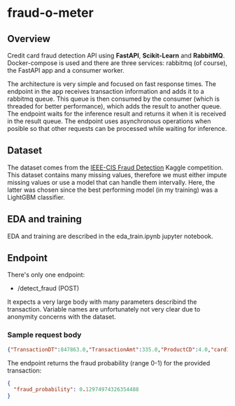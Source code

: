 # fraud-o-meter

## Overview

Credit card fraud detection API using **FastAPI**, **Scikit-Learn** and **RabbitMQ**. Docker-compose is used and there are three services: rabbitmq (of course), the FastAPI app and a consumer worker.

The architecture is very simple and focused on fast response times. The endpoint in the app receives transaction information and adds it to a rabbitmq queue. This queue is then consumed by the consumer (which is threaded for better performance), which adds the result to another queue. The endpoint waits for the inference result and returns it when it is received in the result queue. The endpoint uses asynchronous operations when posible so that other requests can be processed while waiting for inference.

## Dataset

The dataset comes from the [IEEE-CIS Fraud Detection](https://www.kaggle.com/competitions/ieee-fraud-detection/) Kaggle competition. This dataset contains many missing values, therefore we must either impute missing values or use a model that can handle them intervally. Here, the latter was chosen since the best performing model (in my training) was a LightGBM classifier.

## EDA and training

EDA and training are described in the eda_train.ipynb jupyter notebook.

## Endpoint

There's only one endpoint:

- /detect_fraud (POST)

It expects a very large body with many parameters describind the transaction. Variable names are unfortunately not very clear due to anonymity concerns with the dataset.

### Sample request body

```json
{"TransactionDT":847863.0,"TransactionAmt":335.0,"ProductCD":4.0,"card1":13271.0,"card2":385.0,"card3":36.0,"card4":2.0,"card5":106.0,"card6":2.0,"addr1":302.0,"addr2":62.0,"dist1":null,"dist2":null,"P_emaildomain":16.0,"R_emaildomain":60.0,"C1":3.0,"C2":3.0,"C3":0.0,"C4":0.0,"C5":0.0,"C6":1.0,"C7":0.0,"C8":0.0,"C9":2.0,"C10":0.0,"C11":3.0,"C12":0.0,"C13":5.0,"C14":3.0,"D1":40.0,"D2":40.0,"D3":0.0,"D4":257.0,"D5":0.0,"D6":null,"D7":null,"D8":null,"D9":null,"D10":40.0,"D11":null,"D12":null,"D13":null,"D14":null,"D15":40.0,"M1":2.0,"M2":2.0,"M3":2.0,"M4":0.0,"M5":0.0,"M6":0.0,"M7":2.0,"M8":2.0,"M9":2.0,"V1":null,"V2":null,"V3":null,"V4":null,"V5":null,"V6":null,"V7":null,"V8":null,"V9":null,"V10":null,"V11":null,"V12":0.0,"V13":0.0,"V14":1.0,"V15":0.0,"V16":0.0,"V17":0.0,"V18":0.0,"V19":1.0,"V20":1.0,"V21":0.0,"V22":0.0,"V23":1.0,"V24":1.0,"V25":1.0,"V26":1.0,"V27":0.0,"V28":0.0,"V29":0.0,"V30":0.0,"V31":0.0,"V32":0.0,"V33":0.0,"V34":0.0,"V35":1.0,"V36":1.0,"V37":1.0,"V38":1.0,"V39":0.0,"V40":0.0,"V41":1.0,"V42":0.0,"V43":0.0,"V44":1.0,"V45":1.0,"V46":1.0,"V47":1.0,"V48":0.0,"V49":0.0,"V50":0.0,"V51":0.0,"V52":0.0,"V53":0.0,"V54":0.0,"V55":1.0,"V56":1.0,"V57":0.0,"V58":0.0,"V59":0.0,"V60":0.0,"V61":1.0,"V62":1.0,"V63":0.0,"V64":0.0,"V65":1.0,"V66":1.0,"V67":1.0,"V68":0.0,"V69":0.0,"V70":0.0,"V71":0.0,"V72":0.0,"V73":0.0,"V74":0.0,"V75":0.0,"V76":0.0,"V77":1.0,"V78":1.0,"V79":0.0,"V80":0.0,"V81":0.0,"V82":1.0,"V83":1.0,"V84":0.0,"V85":0.0,"V86":1.0,"V87":1.0,"V88":1.0,"V89":0.0,"V90":0.0,"V91":0.0,"V92":0.0,"V93":0.0,"V94":0.0,"V95":2.0,"V96":2.0,"V97":2.0,"V98":1.0,"V99":1.0,"V100":1.0,"V101":1.0,"V102":1.0,"V103":1.0,"V104":0.0,"V105":0.0,"V106":0.0,"V107":1.0,"V108":1.0,"V109":1.0,"V110":1.0,"V111":1.0,"V112":1.0,"V113":1.0,"V114":1.0,"V115":1.0,"V116":1.0,"V117":1.0,"V118":1.0,"V119":1.0,"V120":1.0,"V121":1.0,"V122":1.0,"V123":1.0,"V124":1.0,"V125":1.0,"V126":435.0,"V127":435.0,"V128":435.0,"V129":100.0,"V130":100.0,"V131":100.0,"V132":335.0,"V133":335.0,"V134":335.0,"V135":0.0,"V136":0.0,"V137":0.0,"V138":null,"V139":null,"V140":null,"V141":null,"V142":null,"V143":null,"V144":null,"V145":null,"V146":null,"V147":null,"V148":null,"V149":null,"V150":null,"V151":null,"V152":null,"V153":null,"V154":null,"V155":null,"V156":null,"V157":null,"V158":null,"V159":null,"V160":null,"V161":null,"V162":null,"V163":null,"V164":null,"V165":null,"V166":null,"V167":null,"V168":null,"V169":null,"V170":null,"V171":null,"V172":null,"V173":null,"V174":null,"V175":null,"V176":null,"V177":null,"V178":null,"V179":null,"V180":null,"V181":null,"V182":null,"V183":null,"V184":null,"V185":null,"V186":null,"V187":null,"V188":null,"V189":null,"V190":null,"V191":null,"V192":null,"V193":null,"V194":null,"V195":null,"V196":null,"V197":null,"V198":null,"V199":null,"V200":null,"V201":null,"V202":null,"V203":null,"V204":null,"V205":null,"V206":null,"V207":null,"V208":null,"V209":null,"V210":null,"V211":null,"V212":null,"V213":null,"V214":null,"V215":null,"V216":null,"V217":null,"V218":null,"V219":null,"V220":null,"V221":null,"V222":null,"V223":null,"V224":null,"V225":null,"V226":null,"V227":null,"V228":null,"V229":null,"V230":null,"V231":null,"V232":null,"V233":null,"V234":null,"V235":null,"V236":null,"V237":null,"V238":null,"V239":null,"V240":null,"V241":null,"V242":null,"V243":null,"V244":null,"V245":null,"V246":null,"V247":null,"V248":null,"V249":null,"V250":null,"V251":null,"V252":null,"V253":null,"V254":null,"V255":null,"V256":null,"V257":null,"V258":null,"V259":null,"V260":null,"V261":null,"V262":null,"V263":null,"V264":null,"V265":null,"V266":null,"V267":null,"V268":null,"V269":null,"V270":null,"V271":null,"V272":null,"V273":null,"V274":null,"V275":null,"V276":null,"V277":null,"V278":null,"V279":2.0,"V280":2.0,"V281":2.0,"V282":3.0,"V283":3.0,"V284":1.0,"V285":1.0,"V286":0.0,"V287":1.0,"V288":2.0,"V289":2.0,"V290":1.0,"V291":1.0,"V292":1.0,"V293":1.0,"V294":1.0,"V295":1.0,"V296":0.0,"V297":0.0,"V298":0.0,"V299":0.0,"V300":0.0,"V301":0.0,"V302":0.0,"V303":0.0,"V304":0.0,"V305":1.0,"V306":435.0,"V307":435.0,"V308":435.0,"V309":100.0,"V310":100.0,"V311":0.0,"V312":100.0,"V313":195.5,"V314":195.5,"V315":195.5,"V316":335.0,"V317":335.0,"V318":335.0,"V319":0.0,"V320":0.0,"V321":0.0,"V322":null,"V323":null,"V324":null,"V325":null,"V326":null,"V327":null,"V328":null,"V329":null,"V330":null,"V331":null,"V332":null,"V333":null,"V334":null,"V335":null,"V336":null,"V337":null,"V338":null,"V339":null,"id_01":null,"id_02":null,"id_03":null,"id_04":null,"id_05":null,"id_06":null,"id_07":null,"id_08":null,"id_09":null,"id_10":null,"id_11":null,"id_12":2.0,"id_13":54.0,"id_14":25.0,"id_15":3.0,"id_16":2.0,"id_17":104.0,"id_18":18.0,"id_19":522.0,"id_20":394.0,"id_21":490.0,"id_22":25.0,"id_23":3.0,"id_24":12.0,"id_25":341.0,"id_26":95.0,"id_27":2.0,"id_28":2.0,"id_29":2.0,"id_30":75.0,"id_31":130.0,"id_32":4.0,"id_33":260.0,"id_34":4.0,"id_35":2.0,"id_36":2.0,"id_37":2.0,"id_38":2.0,"DeviceType":2.0,"DeviceInfo":1786.0}
```

The endpoint returns the fraud probability (range 0-1) for the provided transaction:

```json
{
  "fraud_probability": 0.12974974326354488
}
```
